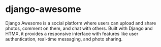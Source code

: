 # django-awesome
Django Awesome is a social platform where users can upload and share photos, comment on them, and chat with others. Built with Django and HTMX, it provides a responsive interface with features like user authentication, real-time messaging, and photo sharing.
